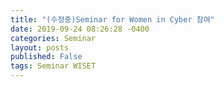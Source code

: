 ```yaml
---
title: "(수정중)Seminar for Women in Cyber 참여"
date: 2019-09-24 08:26:28 -0400
categories: Seminar
layout: posts
published: False
tags: Seminar WISET
---
```


